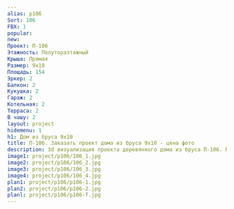 ```yaml
---
alias: p106
Sort: 106
FBX: 1
popular: 
new: 
Проект: П-106
Этажность: Полутораэтажный
Крыша: Прямая
Размер: 9х10
Площадь: 154
Эркер: 2
Балкон: 2
Кукушка: 2
Гараж: 2
Котельная: 2
Терраса: 2
В чашу: 2
layout: project
hidemenu: 1
h1: Дом из бруса 9х10
title: П-106. Заказать проект дома из бруса 9х10 - цена фото
description: 3d визуализация проекта деревянного дома из бруса П-106. Площадь 154 м2, размер 9х10. Вы можете внести любые изменения в проект.
image1: project/p106/106_1.jpg
image2: project/p106/106_2.jpg
image3: project/p106/106_3.jpg
image4: project/p106/106_4.jpg
plan1: project/p106/p106-1.jpg
plan2: project/p106/p106-2.jpg
planl: project/p106/p106-f.jpg
---
```

